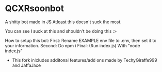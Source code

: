 # QCXRsoonbot
A shitty bot made in JS
Atleast this doesn't suck the most.

You can see I suck at this and shouldn't be doing this :>


How to setup this bot:
First: Rename EXAMPLE env file to .env, then set it to your information. 
Second: Do npm i
Final: (Run index.js) With "node index.js"

- This fork inlcludes additonal features/add ons made by TechyGiraffe999 and JaffaJace
